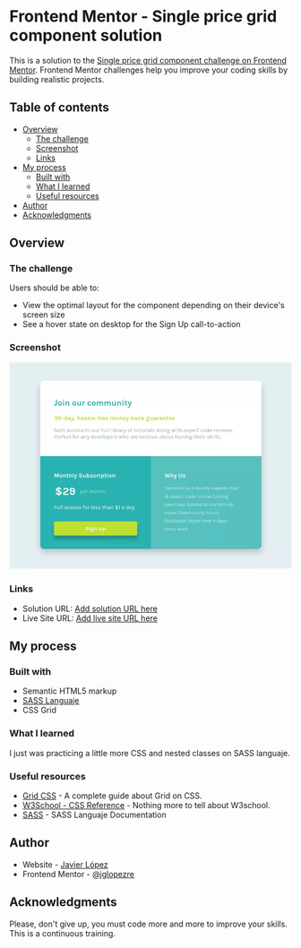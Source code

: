 # Frontend Mentor - Single price grid component solution

This is a solution to the [Single price grid component challenge on Frontend Mentor](https://www.frontendmentor.io/challenges/single-price-grid-component-5ce41129d0ff452fec5abbbc). Frontend Mentor challenges help you improve your coding skills by building realistic projects. 

## Table of contents

- [Overview](#overview)
  - [The challenge](#the-challenge)
  - [Screenshot](#screenshot)
  - [Links](#links)
- [My process](#my-process)
  - [Built with](#built-with)
  - [What I learned](#what-i-learned)
  - [Useful resources](#useful-resources)
- [Author](#author)
- [Acknowledgments](#acknowledgments)

## Overview

### The challenge

Users should be able to:

- View the optimal layout for the component depending on their device's screen size
- See a hover state on desktop for the Sign Up call-to-action

### Screenshot

![](images/screenshot.webp)

### Links

- Solution URL: [Add solution URL here](https://your-solution-url.com)
- Live Site URL: [Add live site URL here](https://your-live-site-url.com)

## My process

### Built with

- Semantic HTML5 markup
- [SASS Languaje](https://sass-lang.com/) 
- CSS Grid

### What I learned

I just was practicing a little more CSS and nested classes on SASS languaje.


### Useful resources

- [Grid CSS](https://css-tricks.com/snippets/css/complete-guide-grid/) - A complete guide about Grid on CSS.
- [W3School - CSS Reference](https://www.w3schools.com/cssref/default.asp) - Nothing more to tell about W3school.
- [SASS](https://sass-lang.com/) - SASS Languaje Documentation

## Author

- Website - [Javier López](http://javierglopezreques.tk)
- Frontend Mentor - [@jglopezre](https://www.frontendmentor.io/profile/jglopezre)

## Acknowledgments

Please, don't give up, you must code more and more to improve your skills. This is a continuous training.
